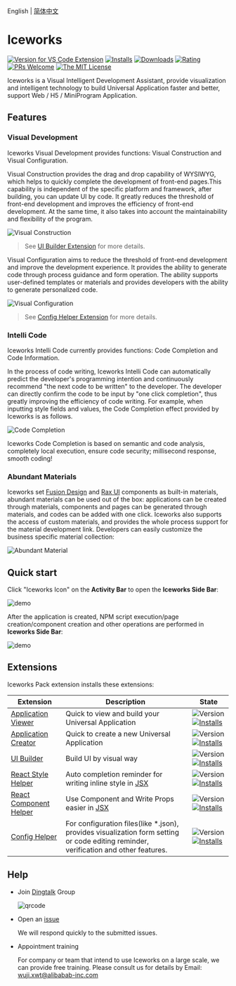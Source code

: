 English | [简体中文](https://github.com/ice-lab/iceworks/blob/master/extensions/iceworks/README.zh-CN.md)

# Iceworks

[![Version for VS Code Extension](https://vsmarketplacebadge.apphb.com/version-short/iceworks-team.iceworks.svg?logo=visual-studio-code)](https://marketplace.visualstudio.com/items?itemName=iceworks-team.iceworks)
[![Installs](https://vsmarketplacebadge.apphb.com/installs-short/iceworks-team.iceworks.svg)](https://marketplace.visualstudio.com/items?itemName=iceworks-team.iceworks)
[![Downloads](https://vsmarketplacebadge.apphb.com/downloads-short/iceworks-team.iceworks.svg)](https://marketplace.visualstudio.com/items?itemName=iceworks-team.iceworks)
[![Rating](https://vsmarketplacebadge.apphb.com/rating-star/iceworks-team.iceworks.svg)](https://marketplace.visualstudio.com/items?itemName=iceworks-team.iceworks&ssr=false#review-details)
[![PRs Welcome](https://img.shields.io/badge/PRs-welcome-brightgreen.svg)](https://github.com/ice-lab/iceworks/pulls)
[![The MIT License](https://img.shields.io/badge/license-MIT-blue.svg)](http://opensource.org/licenses/MIT)

Iceworks is a Visual Intelligent Development Assistant, provide visualization and intelligent technology to build Universal Application faster and better, support Web / H5 / MiniProgram Application.

## Features

### Visual Development

Iceworks Visual Development provides functions: Visual Construction and Visual Configuration.

Visual Construction provides the drag and drop capability of WYSIWYG, which helps to quickly complete the development of front-end pages.This capability is independent of the specific platform  and framework, after building, you can update UI by code. It greatly reduces the threshold of front-end development and improves the efficiency of front-end development. At the same time, it also takes into account the maintainability and flexibility of the program.

![Visual Construction](https://img.alicdn.com/tfs/TB1yTO8i8Bh1e4jSZFhXXcC9VXa-1440-900.png_790x10000.jpg)

> See [UI Builder Extension](https://marketplace.visualstudio.com/items?itemName=iceworks-team.iceworks-ui-builder) for more details.

Visual Configuration aims to reduce the threshold of front-end development and improve the development experience. It provides the ability to generate code through process guidance and form operation. The ability supports user-defined templates or materials and provides developers with the ability to generate personalized code.

![Visual Configuration](https://img.alicdn.com/tfs/TB1vrcOSEz1gK0jSZLeXXb9kVXa-2048-1536.png_790x10000.jpg)

> See [Config Helper Extension](https://marketplace.visualstudio.com/items?itemName=iceworks-team.iceworks-config-helper) for more details.

### Intelli Code

Iceworks Intelli Code currently provides functions: Code Completion and Code Information.

In the process of code writing, Iceworks Intelli Code can automatically predict the developer's programming intention and continuously recommend "the next code to be written" to the developer. The developer can directly confirm the code to be input by "one click completion", thus greatly improving the efficiency of code writing. For example, when inputting style fields and values, the Code Completion effect provided by Iceworks is as follows.

![Code Completion](https://user-images.githubusercontent.com/56879942/87412958-3895e700-c5fc-11ea-88e2-3e3e78a07f9e.gif)

Iceworks Code Completion is based on semantic and code analysis, completely local execution, ensure code security; millisecond response, smooth coding!

### Abundant Materials

Iceworks set [Fusion Design](https://fusion.design/) and [Rax UI](https://rax.js.org/docs/components/introduce) components as built-in materials, abundant materials can be used out of the box: applications can be created through materials, components and pages can be generated through materials, and codes can be added with one click. Iceworks also supports the access of custom materials, and provides the whole process support for the material development link. Developers can easily customize the business specific material collection:

![Abundant Material](https://img.alicdn.com/tfs/TB1UjO9SET1gK0jSZFrXXcNCXXa-1000-750.png_790x10000.jpg)

## Quick start

Click "Iceworks Icon" on the **Activity Bar** to open the **Iceworks Side Bar**:

![demo](https://img.alicdn.com/tfs/TB1Z8T0gzMZ7e4jSZFOXXX7epXa-1024-768.png_790x10000.jpg)

After the application is created, NPM script execution/page creation/component creation and other operations are performed in **Iceworks Side Bar**:

![demo](https://img.alicdn.com/tfs/TB1qZ7jSBr0gK0jSZFnXXbRRXXa-1024-768.png_790x10000.jpg)

## Extensions

Iceworks Pack extension installs these extensions:

Extension | Description | State
--------- | ------- | ---------
[Application Viewer](https://marketplace.visualstudio.com/items?itemName=iceworks-team.iceworks-app) | Quick to view and build your Universal Application | ![Version](https://vsmarketplacebadge.apphb.com/version-short/iceworks-team.iceworks-app.svg) [![Installs](https://vsmarketplacebadge.apphb.com/installs-short/iceworks-team.iceworks-app.svg)](https://marketplace.visualstudio.com/items?itemName=iceworks-team.iceworks-app)
[Application Creator](https://marketplace.visualstudio.com/items?itemName=iceworks-team.iceworks-project-creator) | Quick to create a new Universal Application | ![Version](https://vsmarketplacebadge.apphb.com/version-short/iceworks-team.iceworks-project-creator.svg) [![Installs](https://vsmarketplacebadge.apphb.com/installs-short/iceworks-team.iceworks-project-creator.svg)](https://marketplace.visualstudio.com/items?itemName=iceworks-team.iceworks-project-creator)
[UI Builder](https://marketplace.visualstudio.com/items?itemName=iceworks-team.iceworks-ui-builder) | Build UI by visual way | ![Version](https://vsmarketplacebadge.apphb.com/version-short/iceworks-team.iceworks-ui-builder.svg) [![Installs](https://vsmarketplacebadge.apphb.com/installs-short/iceworks-team.iceworks-ui-builder.svg)](https://marketplace.visualstudio.com/items?itemName=iceworks-team.iceworks-ui-builder)
[React Style Helper](https://marketplace.visualstudio.com/items?itemName=iceworks-team.iceworks-style-helper) | Auto completion reminder for writing inline style in [JSX](https://reactjs.org/docs/introducing-jsx.html) | ![Version](https://vsmarketplacebadge.apphb.com/version-short/iceworks-team.iceworks-style-helper.svg) [![Installs](https://vsmarketplacebadge.apphb.com/installs-short/iceworks-team.iceworks-style-helper.svg)](https://marketplace.visualstudio.com/items?itemName=iceworks-team.iceworks-style-helper)
[React Component Helper](https://marketplace.visualstudio.com/items?itemName=iceworks-team.iceworks-material-helper) | Use Component and Write Props easier in [JSX](https://reactjs.org/docs/introducing-jsx.html) | ![Version](https://vsmarketplacebadge.apphb.com/version-short/iceworks-team.iceworks-material-helper.svg) [![Installs](https://vsmarketplacebadge.apphb.com/installs-short/iceworks-team.iceworks-material-helper.svg)](https://marketplace.visualstudio.com/items?itemName=iceworks-team.iceworks-material-helper)
[Config Helper](https://marketplace.visualstudio.com/items?itemName=iceworks-team.iceworks-config-helper) | For configuration files(like *.json), provides visualization form setting or code editing reminder, verification and other features. | ![Version](https://vsmarketplacebadge.apphb.com/version-short/iceworks-team.iceworks-config-helper.svg) [![Installs](https://vsmarketplacebadge.apphb.com/installs-short/iceworks-team.iceworks-config-helper.svg)](https://marketplace.visualstudio.com/items?itemName=iceworks-team.iceworks-config-helper)

## Help

- Join [Dingtalk](https://www.dingtalk.com/) Group

  ![qrcode](https://img.alicdn.com/tfs/TB1oDJzTeL2gK0jSZFmXXc7iXXa-379-378.png_360x10000.jpg)
- Open an [issue](https://github.com/ice-lab/iceworks/issues/new)

  We will respond quickly to the submitted issues.
- Appointment training

  For company or team that intend to use Iceworks on a large scale, we can provide free training. Please consult us for details by Email: wuji.xwt@alibabab-inc.com